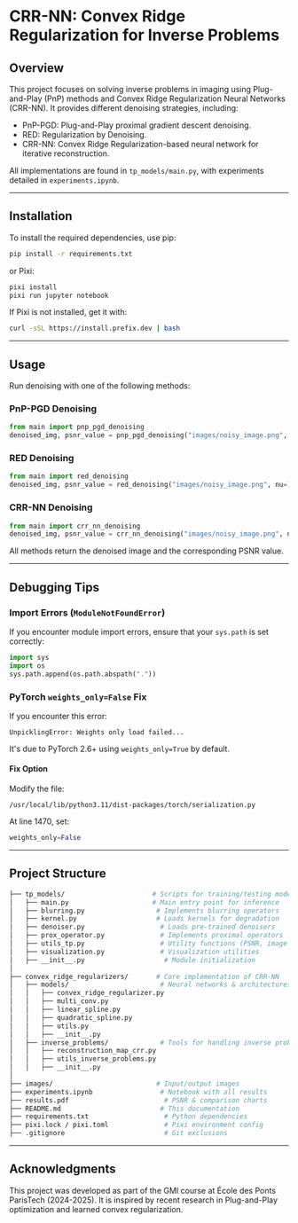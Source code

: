 # CRR-NN: Convex Ridge Regularization for Inverse Problems

## Overview

This project focuses on solving inverse problems in imaging using Plug-and-Play (PnP) methods and Convex Ridge Regularization Neural Networks (CRR-NN). It provides different denoising strategies, including:

- PnP-PGD: Plug-and-Play proximal gradient descent denoising.
- RED: Regularization by Denoising.
- CRR-NN: Convex Ridge Regularization-based neural network for iterative reconstruction.

All implementations are found in `tp_models/main.py`, with experiments detailed in `experiments.ipynb`.

---

## Installation

To install the required dependencies, use pip:

```bash
pip install -r requirements.txt
```

or Pixi:

```bash
pixi install
pixi run jupyter notebook
```

If Pixi is not installed, get it with:

```bash
curl -sSL https://install.prefix.dev | bash
```

---

## Usage

Run denoising with one of the following methods:

### PnP-PGD Denoising

```python
from main import pnp_pgd_denoising
denoised_img, psnr_value = pnp_pgd_denoising("images/noisy_image.png", nu=1/255)
```

### RED Denoising

```python
from main import red_denoising
denoised_img, psnr_value = red_denoising("images/noisy_image.png", nu=1/255)
```

### CRR-NN Denoising

```python
from main import crr_nn_denoising
denoised_img, psnr_value = crr_nn_denoising("images/noisy_image.png", nu=1/255)
```

All methods return the denoised image and the corresponding PSNR value.

---

## Debugging Tips

### Import Errors (`ModuleNotFoundError`)
If you encounter module import errors, ensure that your `sys.path` is set correctly:

```python
import sys
import os
sys.path.append(os.path.abspath("."))
```

### PyTorch `weights_only=False` Fix
If you encounter this error:

```
UnpicklingError: Weights only load failed...
```

It's due to PyTorch 2.6+ using `weights_only=True` by default.

#### Fix Option 
Modify the file:

```
/usr/local/lib/python3.11/dist-packages/torch/serialization.py
```

At line 1470, set:

```python
weights_only=False
```

---

## Project Structure

```bash
├── tp_models/                      # Scripts for training/testing models
│   ├── main.py                     # Main entry point for inference
│   ├── blurring.py                  # Implements blurring operators
│   ├── kernel.py                    # Loads kernels for degradation
│   ├── denoiser.py                   # Loads pre-trained denoisers
│   ├── prox_operator.py              # Implements proximal operators
│   ├── utils_tp.py                   # Utility functions (PSNR, image loading)
│   ├── visualization.py              # Visualization utilities
│   ├── __init__.py                    # Module initialization
│
├── convex_ridge_regularizers/       # Core implementation of CRR-NN
│   ├── models/                       # Neural networks & architectures
│   │   ├── convex_ridge_regularizer.py
│   │   ├── multi_conv.py
│   │   ├── linear_spline.py
│   │   ├── quadratic_spline.py
│   │   ├── utils.py
│   │   ├── __init__.py
│   ├── inverse_problems/             # Tools for handling inverse problems
│   │   ├── reconstruction_map_crr.py
│   │   ├── utils_inverse_problems.py
│   │   ├── __init__.py
│
├── images/                          # Input/output images
├── experiments.ipynb                 # Notebook with all results
├── results.pdf                        # PSNR & comparison charts
├── README.md                         # This documentation
├── requirements.txt                   # Python dependencies
├── pixi.lock / pixi.toml              # Pixi environment config
├── .gitignore                         # Git exclusions
```

---

## Acknowledgments

This project was developed as part of the GMI course at École des Ponts ParisTech (2024-2025). It is inspired by recent research in Plug-and-Play optimization and learned convex regularization.


